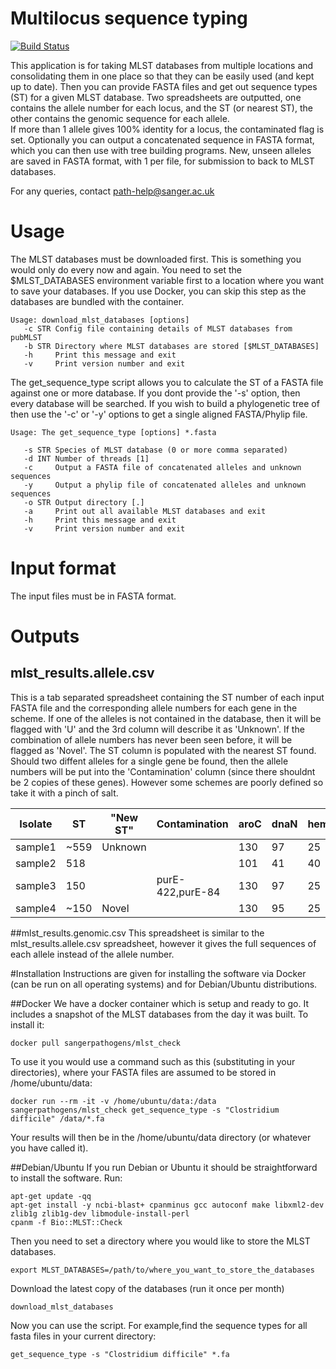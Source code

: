 # Multilocus sequence typing 

[![Build Status](https://travis-ci.org/sanger-pathogens/mlst_check.svg?branch=master)](https://travis-ci.org/sanger-pathogens/mlst_check)

This application is for taking MLST databases from multiple locations and consolidating them in one place so that they can be easily used (and kept up to date).
Then you can provide FASTA files and get out sequence types (ST) for a given MLST database.
Two spreadsheets are outputted, one contains the allele number for each locus, and the ST (or nearest ST), the other contains the genomic sequence for each allele.  
If more than 1 allele gives 100% identity for a locus, the contaminated flag is set.
Optionally you can output a concatenated sequence in FASTA format, which you can then use with tree building programs.
New, unseen alleles are saved in FASTA format, with 1 per file, for submission to back to MLST databases.

For any queries, contact path-help@sanger.ac.uk

# Usage
The MLST databases must be downloaded first. This is something you would only do every now and again. You need to set the $MLST_DATABASES environment variable first to a location where you want to save your databases. If you use Docker, you can skip this step as the databases are bundled with the container.
```
Usage: download_mlst_databases [options]
   -c STR Config file containing details of MLST databases from pubMLST
   -b STR Directory where MLST databases are stored [$MLST_DATABASES]
   -h     Print this message and exit
   -v     Print version number and exit
```

The get_sequence_type script allows you to calculate the ST of a FASTA file against one or more database. If you dont provide the '-s' option, then every database will be searched.  If you wish to build a phylogenetic tree of then use the '-c' or '-y' options to get a single aligned FASTA/Phylip file.
```
Usage: The get_sequence_type [options] *.fasta

   -s STR Species of MLST database (0 or more comma separated)
   -d INT Number of threads [1]
   -c     Output a FASTA file of concatenated alleles and unknown sequences 
   -y     Output a phylip file of concatenated alleles and unknown sequences
   -o STR Output directory [.]
   -a     Print out all available MLST databases and exit
   -h     Print this message and exit
   -v     Print version number and exit
```


# Input format
The input files must be in FASTA format.

# Outputs

## mlst_results.allele.csv
This is a tab separated spreadsheet containing the ST number of each input FASTA file and the corresponding allele numbers for each gene in the scheme. If one of the alleles is not contained in the database, then it will be flagged with 'U' and the 3rd column will describe it as 'Unknown'. If the combination of allele numbers has never been seen before, it will be flagged as 'Novel'. The ST column is populated with the nearest ST found. Should two diffent alleles for a single gene be found, then the allele numbers will be put into the 'Contamination' column (since there shouldnt be 2 copies of these genes). However some schemes are poorly defined so take it with a pinch of salt.

Isolate | ST  |"New ST" |Contamination     | aroC | dnaN | hemD | hisD | purE | sucA | thrA
------- | --- | --------|------------------|------|------|------|------|------|------|-----
sample1 | ~559| Unknown |                  | 130  | 97   | 25   | 125  | U    | 9    | 101
sample2 | 518 |         |                  | 101  | 41   | 40   | 184  | 76   | 90   | 3
sample3 | 150 |         | purE-422,purE-84 | 130  | 97   | 25   | 125  | 422  | 9    | 101
sample4 | ~150| Novel   |                  | 130  | 95   | 25   | 125  | 422  | 9    | 101

##mlst_results.genomic.csv
This spreadsheet is similar to the mlst_results.allele.csv spreadsheet, however it gives the full sequences of each allele instead of the allele number.


#Installation
Instructions are given for installing the software via Docker (can be run on all operating systems) and for Debian/Ubuntu distributions.

##Docker
We have a docker container which is setup and ready to go. It includes a snapshot of the MLST databases from the day it was built.  To install it:

```
docker pull sangerpathogens/mlst_check
```

To use it you would use a command such as this (substituting in your directories), where your FASTA files are assumed to be stored in /home/ubuntu/data:
```
docker run --rm -it -v /home/ubuntu/data:/data sangerpathogens/mlst_check get_sequence_type -s "Clostridium difficile" /data/*.fa
```

Your results will then be in the /home/ubuntu/data directory (or whatever you have called it).


##Debian/Ubuntu
If you run Debian or Ubuntu it should be straightforward to install the software. Run:

```
apt-get update -qq
apt-get install -y ncbi-blast+ cpanminus gcc autoconf make libxml2-dev zlib1g zlib1g-dev libmodule-install-perl
cpanm -f Bio::MLST::Check
```

Then you need to set a directory where you would like to store the MLST databases.
```
export MLST_DATABASES=/path/to/where_you_want_to_store_the_databases
```

Download the latest copy of the databases (run it once per month)
```
download_mlst_databases
```
Now you can use the script. For example,find the sequence types for all fasta files in your current directory:
```
get_sequence_type -s "Clostridium difficile" *.fa
```

